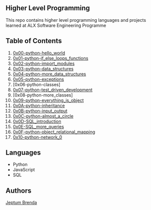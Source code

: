 ## Higher Level Programming

This repo contains higher level programming languages and projects learned at ALX Software Engineering Programme


## Table of Contents


1) [0x00-python-hello_world](https://github.com/bjeptum/alx-higher_level_programming/tree/master/0x00-python-hello_world)
2) [0x01-python-if_else_loops_functions](https://github.com/bjeptum/alx-higher_level_programming/tree/master/0x01-python-if_else_loops_functions)
3) [0x02-python-import_modules](https://github.com/bjeptum/alx-higher_level_programming/tree/master/0x02-python-import_modules)
4) [0x03-python-data_structures](https://github.com/bjeptum/alx-higher_level_programming/tree/master/0x03-python-data_structures)
5) [0x04-python-more_data_structures](https://github.com/bjeptum/alx-higher_level_programming/tree/master/0x04-python-more_data_structures)
6) [0x05-python-exceptions](https://github.com/bjeptum/alx-higher_level_programming/tree/master/0x05-python-exceptions)
7) [0x06-python-classes]
8) [0x07-python-test_driven_development](https://github.com/bjeptum/alx-higher_level_programming/tree/master/0x07-python-test_driven_development)
9) [0x08-python-more_classes]
10) [0x09-python-everything_is_object](https://github.com/bjeptum/alx-higher_level_programming/tree/master/0x09-python-everything_is_object)
11) [0x0A-python-inheritance](https://github.com/bjeptum/alx-higher_level_programming/tree/master/0x0A-python-inheritance)
12) [0x0B-python-input_output](https://github.com/bjeptum/alx-higher_level_programming/tree/master/0x0B-python-input_output)
13) [0x0C-python-almost_a_circle](https://github.com/bjeptum/alx-higher_level_programming/tree/master/0x0C-python-almost_a_circle)
14) [0x0D-SQL_introduction](https://github.com/bjeptum/alx-higher_level_programming/tree/master/0x0D-SQL_introduction)
15) [0x0E-SQL_more_queries](https://github.com/bjeptum/alx-higher_level_programming/tree/master/0x0E-SQL_more_queries)
16) [0x0F-python-object_relational_mapping](https://github.com/bjeptum/alx-higher_level_programming/tree/master/0x0F-python-object_relational_mapping)
17) [0x10-python-network_0](https://github.com/bjeptum/alx-higher_level_programming/tree/master/0x10-python-network_0)


## Languages
- Python
- JavaScript
- SQL

## Authors
[Jeptum Brenda](https://github.com/bjeptum)
